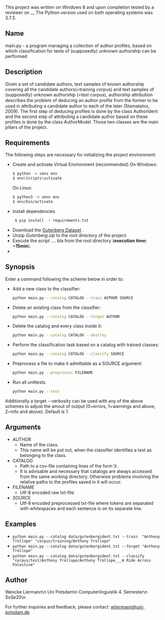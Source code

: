 This project was written on Windows 8 and upon completion tested by a reviewer on __
The Python version used on both operating systems was 3.7.3.

## Name
main.py - a program managing a collection of author profiles, based on which classification for texts of (supposedly) unknown authorship can be performed

## Description
Given a set of candidate authors, text samples of known authorship covering all the candidate authors(=training corpus)
and text samples of (supposedly) unknown authorship (=test corpus), authorship attribution describes the problem of deducing
an author proﬁle from the former to be used in attributing a candidate author to each of the later (Stamatatos, 2009).
The first step of deducing profiles is done by the class AuthorIdent and the second step of attributing a candidate author
based on these profiles is done by the class AuthorModel. Those two classes are the main pillars of the project.

## Requirements
The following steps are necessary for initializing the project environment:
+  Create and activate Virtual Environment (recommended)
  On Windows:
   ```sh
   $ python -m venv env
   $ env\Scripts\activate
   ```
   On Linux:
    ```sh
   $ python3 -m venv env
   $ env/bin/activate
   ```
+ Install dependencies
  ```sh
   $ pip install -r requirements.txt
   ```
+ Download the [Gutenberg Dataset](https://web.eecs.umich.edu/~lahiri/gutenberg_dataset.html) .
+ Unzip *Gutenberg.zip* to the root directory of the project.
+ Execute the script .... bla from the root directory (**execution time: ~15min**).
+ 

## Synopsis
Enter a command following the scheme below in order to:
+ Add a new class to the classifier:
    ```sh
   python main.py --catalog CATALOG --train AUTHOR SOURCE
   ```
+ Delete an existing class from the classifier:
    ```sh
   python main.py --catalog CATALOG --forget AUTHOR
   ```
+ Delete the catalog and every class inside it:
    ```sh
   python main.py --catalog CATALOG --destroy
   ```
+ Perform the classification task based on a catalog with trained classes:
    ```sh
   python main.py --catalog CATALOG --classify SOURCE
   ```
+ Preprocess a file to make it admittable as a SOURCE argument:
    ```sh
   python main.py --preprocess FILENAME
   ```
+ Run all unittests.
    ```sh
   python main.py --test
   ```
Additionally a target --verbosity can be used with any of the above schemes to adjust the amout of output (0=errors, 1=warnings and above, 2=info and above). Default is 1.

## Arguments
+ AUTHOR
    + Name of the class.
    + This name will be put out, when the classifier identifies a text as belonging to the class.
+ CATALOG
   + Path to a csv-file containing lines of the form <author>\t<pretrained model csv-filepath> .
   + It is advisable and necessary that catalogs are always accessed from the same working directory.
Otherwise problems involving the relative paths to the profiles saved in it will occur.
+ FILENAME
    + Utf-8 encoded raw txt-file.
+ SOURCE
    + Utf-8 encoded preprocessed txt-file where tokens are separated with whitespaces and each sentence is on its separate line.

## Examples
+ `python main.py --catalog data/gutenbergident.txt --train  "Anthony Trollope" "corpus/training/Anthony Trollope"`
+ `python main.py --catalog data/gutenbergident.txt --forget "Anthony Trollope"`
+ `python main.py --catalog data/gutenbergident.txt --classify "corpus/test/Anthony Trollope/Anthony Trollope___A Ride Across Palestine"`

## Author
Wencke Liermann\n
Uni Potsdam\n
Computerlinguistik 4. Semester\n
SoSe20\n

For further inquiries and feedback, please contact: wliermann@uni-potsdam.de
